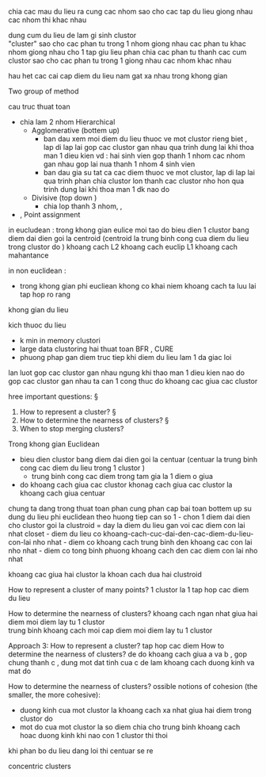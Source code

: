 



chia cac mau du lieu ra cung cac nhom sao cho cac tap du lieu giong nhau cac nhom thi khac nhau  

dung cum du lieu de lam gi sinh clustor  
"cluster"
sao cho cac phan tu trong 1 nhom giong nhau cac phan tu khac nhom giong nhau 
cho 1 tap giu lieu phan chia cac phan tu thanh cac cum clustor sao cho cac phan tu trong 1 giong nhau cac nhom khac nhau 

hau het cac cai cap diem du lieu nam gat xa nhau trong khong gian 



Two group of method  

cau truc thuat toan 
- chia lam 2 nhom Hierarchical  
	- Agglomerative (bottem up)
		- ban dau xem moi diem du lieu thuoc ve mot clustor rieng biet , lap di lap lai gop cac clustor gan nhau qua trinh dung lai khi thoa man 1 dieu kien vd : hai sinh vien gop thanh 1 nhom cac nhom gan nhau gop lai nua thanh 1 nhom 4 sinh vien 
		- ban dau gia su tat ca cac diem thuoc ve mot clustor, lap di lap lai qua trinh phan chia clustor lon thanh cac clustor nho hon qua trinh dung lai khi thoa man 1 dk nao do 
	- Divisive (top down )
		- chia lop thanh 3 nhom,  , 
- , Point assignment



in eucludean : 
trong khong gian eulice moi tao do 
bieu dien 1 clustor bang diem dai dien goi la centroid  (centroid la trung binh cong cua diem du lieu trong clustor do ) 
khoang cach L2 khoang cach euclip  L1 khoang cach mahantance    

in non euclidean : 
- trong khong gian phi eucliean khong co khai niem khoang cach ta luu lai tap hop ro rang 


khong gian du lieu 


kich thuoc du lieu 
- k min in memory clustori
- large data clustoring hai thuat toan BFR , CURE  
- phuong phap gan diem truc tiep khi diem du lieu lam 1 da giac loi 



lan luot gop cac clustor gan nhau ngung khi thao man 1 dieu kien nao do  
gop cac clustor gan nhau ta can 1 cong thuc do khoang cac giua cac clustor 



hree important questions: § 
1) How to represent a cluster? § 
2) How to determine the nearness of clusters? § 
3) When to stop merging clusters?


Trong khong gian Euclidean 
- bieu dien clustor bang diem dai dien goi la centuar (centuar la trung binh cong cac diem du lieu trong 1 clustor ) 
	- trung binh cong cac diem trong tam gia la 1 diem o giua 
- do khoang cach giua cac clustor khonag cach giua cac clustor la khoang cach giua centuar 

chung ta dang trong thuat toan phan cung phan cap  bai toan bottem up su dung du lieu phi 
euclidean  theo huong tiep can so 1 
	- chon 1 diem dai dien cho clustor goi la clustroid = day la diem du lieu gan voi cac diem con lai nhat closet 
		- diem du lieu co khoang-cach-cuc-dai-den-cac-diem-du-lieu-con-lai nho nhat 
		- diem co khoang cach trung binh den khoang cac con lai nho nhat 
		- diem co tong binh phuong khoang cach den cac diem con lai nho nhat 

khoang cac giua hai clustor la khoan cach dua hai clustroid 

How to represent a cluster of many points?
1 clustor la 1 tap hop cac diem du lieu  



How to determine the nearness of clusters? 
khoang cach ngan nhat giua hai diem moi diem lay tu 1 clustor  
trung binh khoang cach moi cap diem moi diem lay tu 1 clustor 

Approach 3: 
How to represent a cluster? 
tap  hop cac diem 
How to determine the nearness of clusters? 
de do khoang cach giua a va b  ,  gop chung thanh c , dung mot dat tinh cua c de lam khoang cach 
duong kinh va mat do 

How to determine the nearness of clusters?
ossible notions of cohesion (the smaller, the more cohesive):
- duong kinh cua mot clustor la khoang cach xa nhat giua hai diem trong clustor do   
- mot do cua mot clustor la so diem chia cho trung binh khoang cach hoac  duong kinh
khi nao con 1 clustor thi thoi 

khi phan bo du lieu dang loi thi centuar se re


concentric clusters  




